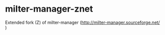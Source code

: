 milter-manager-znet
===================

Extended fork (Z) of milter-manager (http://milter-manager.sourceforge.net/ )
